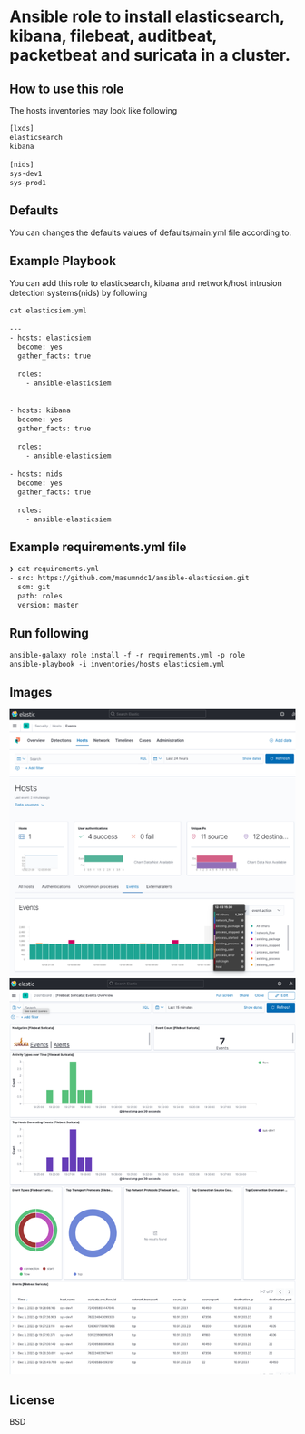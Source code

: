 # Ansible role to install elasticsearch, kibana, filebeat, auditbeat, packetbeat and suricata in a cluster.

## How to use this role
The hosts inventories may look like following
```
[lxds]
elasticsearch
kibana

[nids]
sys-dev1
sys-prod1
```
## Defaults
You can changes the defaults values of defaults/main.yml file according to.

## Example Playbook
You can add this role to elasticsearch, kibana and network/host intrusion detection systems(nids) by following

```
cat elasticsiem.yml

---
- hosts: elasticsiem
  become: yes
  gather_facts: true

  roles:
    - ansible-elasticsiem


- hosts: kibana
  become: yes
  gather_facts: true

  roles:
    - ansible-elasticsiem

- hosts: nids
  become: yes
  gather_facts: true

  roles:
    - ansible-elasticsiem
```

## Example requirements.yml file
```
❯ cat requirements.yml
- src: https://github.com/masumndc1/ansible-elasticsiem.git
  scm: git
  path: roles
  version: master
```

## Run following
```
ansible-galaxy role install -f -r requirements.yml -p role
ansible-playbook -i inventories/hosts elasticsiem.yml
```
## Images
![host_events](/images/host_events.png)
![suricata_events](/images/suricata.png)

## License
BSD
